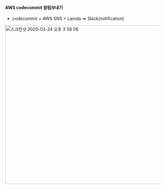 #### AWS codecommit 알림보내기

- codecommit + AWS SNS + Lamda => Slack(notification)
<img width="520" alt="스크린샷 2020-03-24 오후 3 58 06" src="https://user-images.githubusercontent.com/31388515/77397573-39a2ce80-6de9-11ea-985f-a17d14c210d2.png">
